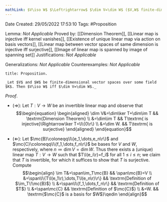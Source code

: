 ```yaml
---
mathLink: $V\iso W$ $\Leftrightarrow$ $\dim V=\dim W$ ($V,W$ finite-dim.)
---
```


<div class="topSpace"></div>

Date Created: 29/05/2022 17:53:10
Tags: #Proposition

Lemma: _Not Applicable_
Proved by: [[Dimension Theorem]], [[Linear map is injective iff kernel vanishes]], [[Existence of unique linear map via action on basis vectors]], [[Linear map between vector spaces of same dimension is injective iff surjective]], [[Image of linear map is spanned by image of spanning set]]
Justifications: _Not Applicable_

Generalizations: _Not Applicable_
Counterexamples: _Not Applicable_

``` ad-Proposition
title: Proposition.

_Let $V$ and $W$ be finite-dimensional vector spaces over some field $K$. Then $V\iso W$ iff $\dim V=\dim W$._

```

_Proof_.
* ($\Rightarrow$): Let $T:V\to W$ be an invertible linear map and observe that
$$\begin{equation}
    \begin{aligned}
        \dim V&=\dim\ker T+\dim\im T && \textrm{Dimension Theorem} \\
        &=\dim\im T && T\textrm{ is injective}\Rightarrow\ker T=\l\{0\r\} \\
        &=\dim W. && T\textrm{ is surjective}
    \end{aligned}
\end{equation}$$

* ($\Leftarrow$): Let $\mc{B}\coloneqq\l\{e_1,\dots,e_n\r\}$ and $\mc{C}\coloneqq\l\{f_1,\dots,f_n\r\}$ be bases for $V$ and $W$, respectively, where $n\coloneqq\dim V=\dim W$. Thus there exists a (unique) linear map $T:V\to W$ such that $T\l(e_i\r)=f_i$ for all $1\leq i\leq n$; we claim that $T$ is invertible, for which it suffices to show that $T$ is surjective. Compute
$$\begin{align}
    \im T&=\span\im_T\mc{B} && \span\mc{B}=V \\
    &=\span\l\{T\l(e_1\r),\dots,T\l(e_n\r)\r\} && \textrm{Definition of $\im_T\!\mc{B}$} \\
    &=\span\l\{f_1,\dots,f_n\r\} && \textrm{Definition of $T$} \\
    &=\span\mc{C} && \textrm{Definition of $\mc{C}$} \\
    &=W. && \textrm{$\mc{C}$ is a basis for $W$}\qedin
\end{align}$$
